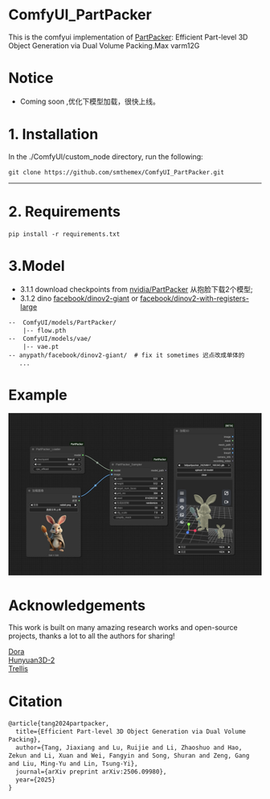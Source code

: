 # ComfyUI_PartPacker
This is the comfyui implementation of [PartPacker](https://github.com/NVlabs/PartPacker): Efficient Part-level 3D Object Generation via Dual Volume Packing.Max varm12G


# Notice
* Coming soon ,优化下模型加载，很快上线。

  
# 1. Installation

In the ./ComfyUI/custom_node directory, run the following:   
```
git clone https://github.com/smthemex/ComfyUI_PartPacker.git
```
---

# 2. Requirements  

```
pip install -r requirements.txt
```

# 3.Model
* 3.1.1 download  checkpoints  from [nvidia/PartPacker](https://huggingface.co/nvidia/PartPacker/tree/main) 从抱脸下载2个模型;  
* 3.1.2 dino  [facebook/dinov2-giant](https://huggingface.co/facebook/dinov2-giant/tree/main)  or [facebook/dinov2-with-registers-large](https://huggingface.co/facebook/dinov2-with-registers-large/tree/main)
```
--  ComfyUI/models/PartPacker/
    |-- flow.pth
--  ComfyUI/models/vae/
    |-- vae.pt
-- anypath/facebook/dinov2-giant/  # fix it sometimes 迟点改成单体的
   ... 
```

# Example
![](https://github.com/smthemex/ComfyUI_PartPacker/blob/main/example_workflows/example.png)


# Acknowledgements
This work is built on many amazing research works and open-source projects, thanks a lot to all the authors for sharing!

[Dora](https://github.com/Seed3D/Dora)   
[Hunyuan3D-2](https://github.com/Tencent-Hunyuan/Hunyuan3D-2)   
[Trellis](https://github.com/microsoft/TRELLIS)   

# Citation
```
@article{tang2024partpacker,
  title={Efficient Part-level 3D Object Generation via Dual Volume Packing},
  author={Tang, Jiaxiang and Lu, Ruijie and Li, Zhaoshuo and Hao, Zekun and Li, Xuan and Wei, Fangyin and Song, Shuran and Zeng, Gang and Liu, Ming-Yu and Lin, Tsung-Yi},
  journal={arXiv preprint arXiv:2506.09980},
  year={2025}
}
```
